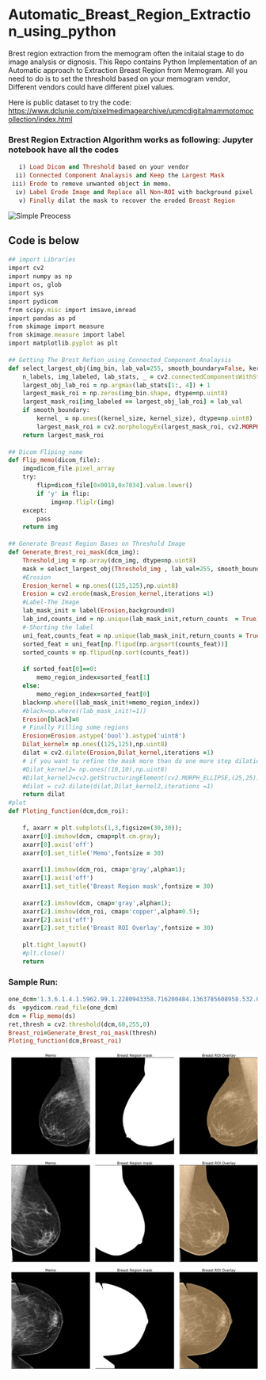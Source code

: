 # Automatic_Breast_Region_Extraction_using_python
Brest region extraction from the memogram often the initaial stage to do image analysis or dignosis. This Repo contains Python Implementation of an Automatic approach to Extraction Breast Region from Memogram. All you need to do is to set the threshold based on your memogram vendor, Different vendors could have different pixel values.

Here is public dataset to try the code: https://www.dclunie.com/pixelmedimagearchive/upmcdigitalmammotomocollection/index.html


### Brest Region Extraction Algorithm works as following: Jupyter notebook have all the codes
```ruby  
   i) Load Dicom and Threshold based on your vendor
  ii) Connected Component Analaysis and Keep the Largest Mask
 iii) Erode to remove unwanted object in memo.
  iv) Label Erode Image and Replace all Non-ROI with background pixel
   v) Finally dilat the mask to recover the eroded Breast Region
```  

![Simple Preocess](https://github.com/fitushar/Automatic_Breast_Region_Extraction_using_python/blob/master/Figure/Process.png)

## Code is below
```ruby
## import Libraries
import cv2
import numpy as np
import os, glob
import sys
import pydicom
from scipy.misc import imsave,imread
import pandas as pd
from skimage import measure
from skimage.measure import label
import matplotlib.pyplot as plt

## Getting The Brest_Refion_using_Connected_Component_Analaysis
def select_largest_obj(img_bin, lab_val=255, smooth_boundary=False, kernel_size=15):
    n_labels, img_labeled, lab_stats, _ = cv2.connectedComponentsWithStats(img_bin, connectivity=8, ltype=cv2.CV_32S)
    largest_obj_lab_roi = np.argmax(lab_stats[1:, 4]) + 1
    largest_mask_roi = np.zeros(img_bin.shape, dtype=np.uint8)
    largest_mask_roi[img_labeled == largest_obj_lab_roi] = lab_val
    if smooth_boundary:
        kernel_ = np.ones((kernel_size, kernel_size), dtype=np.uint8)
        largest_mask_roi = cv2.morphologyEx(largest_mask_roi, cv2.MORPH_OPEN, kernel_)
    return largest_mask_roi

## Dicom Fliping_name
def Flip_memo(dicom_file):
    img=dicom_file.pixel_array
    try:
        flip=dicom_file[0x0018,0x7034].value.lower()
        if 'y' in flip:
            img=np.fliplr(img)
    except:
        pass
    return img

## Generate Breast Region Bases on Threshold Image
def Generate_Brest_roi_mask(dcm_img):
    Threshold_img = np.array(dcm_img, dtype=np.uint8)
    mask = select_largest_obj(Threshold_img , lab_val=255, smooth_boundary=True, kernel_size=15)
    #Erosion
    Erosion_kernel = np.ones((125,125),np.uint8)
    Erosion = cv2.erode(mask,Erosion_kernel,iterations =1)
    #Label-The Image
    lab_mask_init = label(Erosion,background=0)
    lab_ind,counts_ind = np.unique(lab_mask_init,return_counts  = True)
    #-Shorting the label
    uni_feat,counts_feat = np.unique(lab_mask_init,return_counts = True)
    sorted_feat = uni_feat[np.flipud(np.argsort(counts_feat))]
    sorted_counts = np.flipud(np.sort(counts_feat))
    
    if sorted_feat[0]==0:
        memo_region_index=sorted_feat[1]
    else:
        memo_region_index=sorted_feat[0]
    black=np.where((lab_mask_init!=memo_region_index))
    #black=np.where((lab_mask_init!=1))
    Erosion[black]=0
    # Finally Filling some regions
    Erosion=Erosion.astype('bool').astype('uint8')
    Dilat_kernel= np.ones((125,125),np.uint8)
    dilat = cv2.dilate(Erosion,Dilat_kernel,iterations =1)
    # if you want to refine the mask more than do one more step dilation
    #Dilat_kernel2= np.ones((10,10),np.uint8)
    #Dilat_kernel2=cv2.getStructuringElement(cv2.MORPH_ELLIPSE,(25,25))
    #dilat = cv2.dilate(dilat,Dilat_kernel2,iterations =1)
    return dilat
#plot    
def Ploting_function(dcm,dcm_roi):

    f, axarr = plt.subplots(1,3,figsize=(30,30));
    axarr[0].imshow(dcm, cmap=plt.cm.gray);
    axarr[0].axis('off')
    axarr[0].set_title('Memo',fontsize = 30)

    axarr[1].imshow(dcm_roi, cmap='gray',alpha=1);
    axarr[1].axis('off')
    axarr[1].set_title('Breast Region mask',fontsize = 30)

    axarr[2].imshow(dcm, cmap='gray',alpha=1);
    axarr[2].imshow(dcm_roi, cmap='copper',alpha=0.5);
    axarr[2].axis('off')
    axarr[2].set_title('Breast ROI Overlay',fontsize = 30)

    plt.tight_layout()
    #plt.close()
    return
```

### Sample Run:
```ruby
one_dcm='1.3.6.1.4.1.5962.99.1.2280943358.716200484.1363785608958.532.0.dcm'
ds  =pydicom.read_file(one_dcm)
dcm = Flip_memo(ds)
ret,thresh = cv2.threshold(dcm,60,255,0)
Breast_roi=Generate_Brest_roi_mask(thresh)
Ploting_function(dcm,Breast_roi)
```
![Simple Preocess](https://github.com/fitushar/Automatic_Breast_Region_Extraction_using_python/blob/master/Figure/demo1.png)
![Simple Preocess](https://github.com/fitushar/Automatic_Breast_Region_Extraction_using_python/blob/master/Figure/demo2.png)
![Simple Preocess](https://github.com/fitushar/Automatic_Breast_Region_Extraction_using_python/blob/master/Figure/demo3.png)



